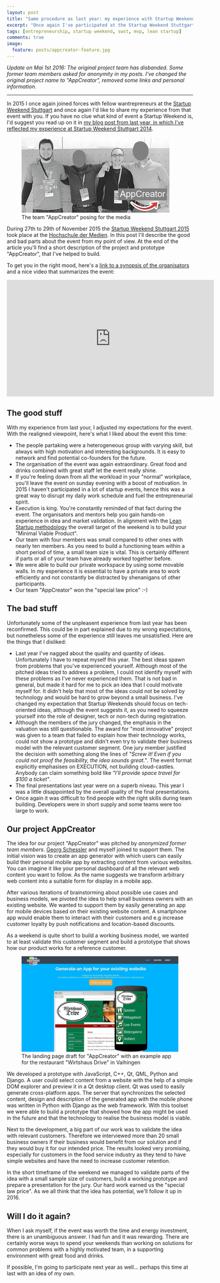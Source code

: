 ```yaml
---
layout: post
title: "Same procedure as last year: my experience with Startup Weekend Stuttgart 2015"
excerpt: "Once again I've participated at the Startup Weekend Stuttgart and will review my experience with the event."
tags: [entrepreneurship, startup weekend, swst, mvp, lean startup]
comments: true
image:
  feature: posts/appcreator-feature.jpg
---
```

*Update on Mai 1st 2016: The original project team has disbanded. Some former team members asked for anonymity in my posts. I've changed the original project name to "AppCreator", removed some links and personal information.*
<hr/>

In 2015 I once again joined forces with fellow wantrepreneurs at the [Startup Weekend Stuttgart](http://www.up.co/communities/germany/stuttgart/) and once again I'd like to share my experience from that event with you. If you have no clue what kind of event a Startup Weekend is, I'd suggest you read up on it in [my blog post from last year, in which I've reflected my experience at Startup Weekend Stuttgart 2014](http://korneliusprell.com/startup-weekend-stuttgart-2014/).

<figure>
  <img src="../images/posts/appcreator-team.jpg" />
  <figcaption>The team "AppCreator" posing for the media</figcaption>
</figure>

During 27th to 29th of November 2015 the [Startup Weekend Stuttgart 2015](http://www.up.co/communities/germany/stuttgart/) took place at the [Hochschule der Medien](https://www.hdm-stuttgart.de/). In this post I'll describe the good and bad parts about the event from my point of view. At the end of the article you'll find a short description of the project and prototype "AppCreator", that I've helped to build. 

To get you in the right mood, here's a [link to a synopsis of the organisators](http://startup-stuttgart.de/das-war-startup-weekend-stuttgart-2015/) and a nice video that summarizes the event:

<iframe width="560" height="315" src="http://www.youtube.com/embed/9i0QwZxzQ3M" frameborder="0"> </iframe>


## The good stuff
With my experience from last your, I adjusted my expectations for the event. With the realigned viewpoint, here's what I liked about the event this time:

* The people partaking were a heterogeneous group with varying skill, but always with high motivation and interesting backgrounds. It is easy to network and find potential co-founders for the future.
* The organisation of the event was again extraordinary. Great food and drinks combined with great staff let the event really shine.
* If you're feeling down from all the workload in your "normal" workplace, you'll leave the event on sunday evening with a boost of motivation. In 2015 I haven't participated in a lot of startup events, hence this was a great way to disrupt my daily work schedule and fuel the entrepreneurial spirit.
* Execution is king. You're constantly reminded of that fact during the event. The organisators and mentors help you gain hands-on experience in idea and market validation. In alignment with the [Lean Startup methodology](http://theleanstartup.com/) the overall target of the weekend is to build your "Minimal Viable Product".
* Our team with four members was small compared to other ones with nearly ten members. As you need to build a functioning team within a short period of time, a small team size is vital. This is certainly different if parts or all of your team have already worked together before.
* We were able to build our private workspace by using some movable walls. In my experience it is essential to have a private area to work efficiently and not constantly be distracted by shenanigans of other participants.
* Our team "AppCreator" won the "special law price" :-)

## The bad stuff
Unfortunately some of the unpleasent experience from last year has been reconfirmed. This could be in part explained due to my wrong expectations, but nonetheless some of the experience still leaves me unsatisfied. Here are the things that I disliked:

* Last year I've nagged about the quality and quantity of ideas. Unfortunately I have to repeat myself this year. The best ideas spawn from problems that you've experienced yourself. Although most of the pitched ideas tried to address a problem, I could not identify myself with these problems as I've never experienced them. That is not bad in general, but made it hard for me to pick an idea that I could motivate myself for. It didn't help that most of the ideas could not be solved by technology and would be hard to grow beyond a small business. I've changed my expectation that Startup Weekends should focus on tech-oriented ideas, although the event suggests it, as you need to squeeze yourself into the role of designer, tech or non-tech during registration.
* Although the members of the jury changed, the emphasis in the valuation was still questionable. The award for "most innovative" project was given to a team that failed to explain how their technology works, could not show a prototype and didn't even try to validate their business model with the relevant customer segment. One jury member justified the decision with something along the lines of *"Screw it! Even if you could not proof the feasibility, the idea sounds great."*. The event format explicitly emphasises on EXECUTION, not building cloud-castles. Anybody can claim something bold like *"I'll provide space travel for $100 a ticket"*.
* The final presentations last year were on a superb niveau. This year I was a little disappointed by the overall quality of the final presentations.
* Once again it was difficult to find people with the right skills during team building. Developers were in short supply and some teams were too large to work. 


## Our project AppCreator
The idea for our project "AppCreator" was pitched by *anonymized former team members*. [Georg Schessler](https://www.xing.com/profile/Georg_Schessler) and myself joined to support them. The initial vision was to create an app generator with which users can easily build their personal mobile app by extracting content from various websites. You can imagine it like your personal dashboard of all the relevant web content you want to follow. As the name suggests we transform arbitrary web content into a suitable form for display in a mobile app. 

After various iterations of brainstorming about possible use cases and business models, we pivoted the idea to help small business owners with an existing website. We wanted to support them by easily generating an app for mobile devices based on their existing website content. A smartphone app would enable them to interact with their customers and e.g increase customer loyalty by push notifications and location-based discounts. 

As a weekend is quite short to build a working business model, we wanted to at least validate this customer segment and build a prototype that shows how our product works for a reference customer.

<figure>
  <img src="../images/posts/appcreator.jpg" />
  <figcaption>The landing page draft for "AppCreator" with an example app for the restaurant "Wirtshaus Drive" in Vaihingen</figcaption>
</figure>

We developed a prototype with JavaScript, C++, Qt, QML, Python and Django. A user could select content from a website with the help of a simple DOM explorer and preview it in a Qt desktop client. Qt was used to easily generate cross-platform apps. The server that synchronizes the selected content, design and description of the generated app with the mobile phone was written in Python with Django as the web framework. With this toolset we were able to build a prototype that showed how the app might be used in the future and that the technology to realise the business model is viable.

Next to the development, a big part of our work was to validate the idea with relevant customers. Therefore we interviewed more than 20 small business owners if their business would benefit from our solution and if they would buy it for our intended price. The results looked very promising, especially for customers in the food service industry as they tend to have simple websites and have the need to increase customer retention.

In the short timeframe of the weekend we managed to validate parts of the idea with a small sample size of customers, build a working prototype and prepare a presentation for the jury. Our hard work earned us the "special law price". As we all think that the idea has potential, we'll follow it up in 2016.

## Will I do it again?
When I ask myself, if the event was worth the time and energy investment, there is an unambiguous answer. I had fun and it was rewarding. There are certainly worse ways to spend your weekends than working on solutions for common problems with a highly motivated team, in a supporting environment with great food and drinks.

If possible, I'm going to participate next year as well... perhaps this time at last with an idea of my own.